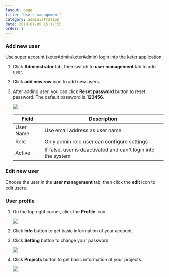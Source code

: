 ```yaml
---
layout: page
title: "Users management"
category: administration
date: 2018-01-05 15:17:55
order: 1
---
```


### Add new user 
  Use super account (keterAdmin/keterAdmin) login into the keter application.
  1. Click **Administrator** tab, then switch to  **user management** tab to add user.  
  2. Click **add new row** icon to add new users.  
  3. After adding user, you can click **Reset password** button to reset password. The default password is **123456**.
	
     ![][administrator_add]  
	
     |   Field       | Description                                                             |
     | --------------|---------------------------                                              | 
     | User Name     | Use email address as user name                                          | 
     | Role          | Only admin role user can configure settings                  |
     | Active        | If false, user is deactivated and can't login into the system  | 
               

### Edit new user 
  Choose the user in the **user management** tab, then click the **edit** icon to edit users.
  
### User profile 
  
  1. On the top right corner, click the  **Profile** icon.
  
     ![][administrator_profile]
     
  2. Click **Info** button to get basic information of your account.
  
  3. Click **Setting** button to change your password.
  
      ![][administrator_password]
  
  4. Click **Projects** button to get basic information of your projects.
  
      ![][administrator_profile_page]
  
  
[administrator_add]: ../images/administrator/Administrator_add.png
[administrator_profile]: ../images/administrator/administrator_profile.PNG
[administrator_profile_page]: ../images/administrator/administrator_profile_page.PNG
[administrator_password]: ../images/administrator/administrator_password.png
